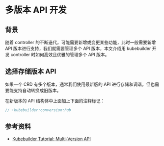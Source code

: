 # 多版本 API 开发

## 背景

随着 controller 的不断迭代，可能需要新增或变更某些功能，此时一般需要新增 API 版本进行支持，我们就需要管理多个 API 版本，本文介绍用 kubebuilder 开发 controller 时如何高效且优雅的管理多个 API 版本。


## 选择存储版本 API

如果一个 CRD 有多个版本，通常我们使用最新版的 API 进行存储和调谐，但也需要能支持自动转换成旧版本。

在新版本的 API 结构体中上面加上下面的注释标记：

```go
// +kubebuilder:conversion:hub
```

## 参考资料

- [Kubebuilder Tutorial: Multi-Version API](https://book.kubebuilder.io/multiversion-tutorial/tutorial)
